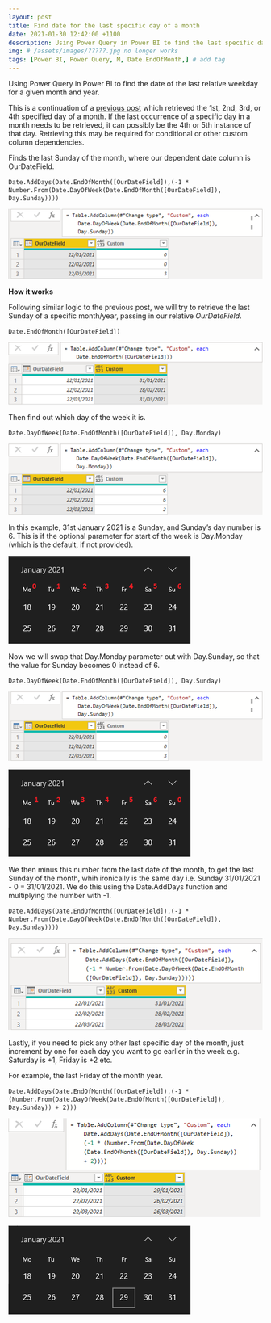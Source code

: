 ```yaml
---
layout: post
title: Find date for the last specific day of a month
date: 2021-01-30 12:42:00 +1100
description: Using Power Query in Power BI to find the last specific day e.g. last Sunday of a month/year, based on another date column. # Add post description (optional)
img: # /assets/images/?????.jpg no longer works
tags: [Power BI, Power Query, M, Date.EndOfMonth,] # add tag
---
```


Using Power Query in Power BI to find the date of the last relative weekday for a given month and year.

This is a continuation of a [previous post](https://datamesse.github.io/blog/2021/01/16/power-bi-find-1st-2nd-3rd-specific-day-of-a-month.html) which retrieved the 1st, 2nd, 3rd, or 4th specified day of a month. If the last occurrence of a specific day in a month needs to be retrieved, it can possibly be the 4th or 5th instance of that day. Retrieving this may be required for conditional or other custom column dependencies.

Finds the last Sunday of the month, where our dependent date column is OurDateField.

```
Date.AddDays(Date.EndOfMonth([OurDateField]),(-1 * Number.From(Date.DayOfWeek(Date.EndOfMonth([OurDateField]), Day.Sunday))))
```
![Power Query Day number of last of the month year Day.Sunday](https://github.com/datamesse/blog/blob/master/assets/images/blog/2021-01-30-power-bi-find-last-specific-day-of-a-month/04.png?raw=true)

**How it works**

Following similar logic to the previous post, we will try to retrieve the last Sunday of a specific month/year, passing in our relative *OurDateField*.

```
Date.EndOfMonth([OurDateField])
```
![Power Query last day of the month year](https://github.com/datamesse/blog/blob/master/assets/images/blog/2021-01-30-power-bi-find-last-specific-day-of-a-month/01.png?raw=true)

Then find out which day of the week it is.

```
Date.DayOfWeek(Date.EndOfMonth([OurDateField]), Day.Monday)
```
![Power Query Day number of last of the month year Day.Monday](https://github.com/datamesse/blog/blob/master/assets/images/blog/2021-01-30-power-bi-find-last-specific-day-of-a-month/02.png?raw=true)

In this example, 31st January 2021 is a Sunday, and Sunday’s day number is 6. This is if the optional parameter for start of the week is Day.Monday (which is the default, if not provided).

![Calendar using Day.Monday](https://github.com/datamesse/blog/blob/master/assets/images/blog/2021-01-30-power-bi-find-last-specific-day-of-a-month/03.png?raw=true)

Now we will swap that Day.Monday parameter out with Day.Sunday, so that the value for Sunday becomes 0 instead of 6.

```
Date.DayOfWeek(Date.EndOfMonth([OurDateField]), Day.Sunday)
```
![Power Query Day number of last of the month year Day.Sunday](https://github.com/datamesse/blog/blob/master/assets/images/blog/2021-01-30-power-bi-find-last-specific-day-of-a-month/04.png?raw=true)

![Calendar using Day.Sunday](https://github.com/datamesse/blog/blob/master/assets/images/blog/2021-01-30-power-bi-find-last-specific-day-of-a-month/05.png?raw=true)

We then minus this number from the last date of the month, to get the last Sunday of the month, whih ironically is the same day i.e. Sunday 31/01/2021 - 0 = 31/01/2021. We do this using the Date.AddDays function and multiplying the number with -1.

```
Date.AddDays(Date.EndOfMonth([OurDateField]),(-1 * Number.From(Date.DayOfWeek(Date.EndOfMonth([OurDateField]), Day.Sunday))))
```
![Power Query last date Sunday](https://github.com/datamesse/blog/blob/master/assets/images/blog/2021-01-30-power-bi-find-last-specific-day-of-a-month/06.png?raw=true)

Lastly, if you need to pick any other last specific day of the month, just increment by one for each day you want to go earlier in the week e.g. Saturday is +1, Friday is +2 etc.

For example, the last Friday of the month year.

```
Date.AddDays(Date.EndOfMonth([OurDateField]),(-1 * (Number.From(Date.DayOfWeek(Date.EndOfMonth([OurDateField]), Day.Sunday)) + 2)))
```
![Power Query last date Friday](https://github.com/datamesse/blog/blob/master/assets/images/blog/2021-01-30-power-bi-find-last-specific-day-of-a-month/07.png?raw=true)

![Power Query last date Friday](https://github.com/datamesse/blog/blob/master/assets/images/blog/2021-01-30-power-bi-find-last-specific-day-of-a-month/08.png?raw=true)
